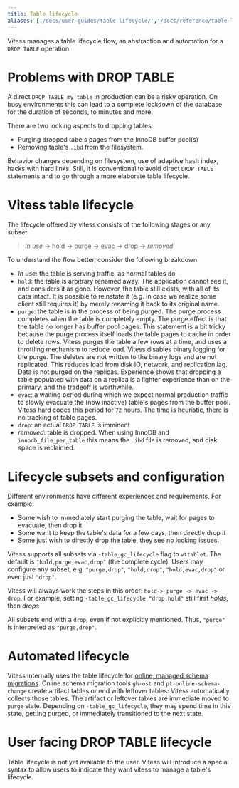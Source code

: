 ```yaml
---
title: Table lifecycle
aliases: ['/docs/user-guides/table-lifecycle/','/docs/reference/table-lifecycle/']
---
```


Vitess manages a table lifecycle flow, an abstraction and automation for a `DROP TABLE` operation.

# Problems with DROP TABLE

A direct `DROP TABLE my_table` in production can be a risky operation. On busy environments this can lead to a complete lockdown of the database for the duration of seconds, to minutes and more.

There are two locking aspects to dropping tables:

- Purging dropped tabe's pages from the InnoDB buffer pool(s)
- Removing table's `.ibd` from the filesystem.

Behavior changes depending on filesystem, use of adaptive hash index, hacks with hard links. Still, it is conventional to avoid direct `DROP TABLE` statements and to go through a more elaborate table lifecycle.

# Vitess table lifecycle

The lifecycle offered by vitess consists of the following stages or any subset:

> _in use_ -> hold -> purge -> evac -> drop -> _removed_

To understand the flow better, consider the following breakdown:

- _In use_: the table is serving traffic, as normal tables do
- `hold`: the table is arbitrary renamed away. The application cannot see it, and considers it as gone. However, the table still exists, with all of its data intact. It is possible to reinstate it (e.g. in case we realize some client still requires it) by merely renaming it back to its original name.
- `purge`: the table is in the process of being purged. The purge process completes when the table is completely empty. The purge effect is that the table no longer has buffer pool pages. This statement is a bit tricky because the purge process itself loads the table pages to cache in order to delete rows.
  Vitess purges the table a few rows at a time, and uses a throttling mechanism to reduce load.
  Vitess disables binary logging for the purge. The deletes are not written to the binary logs and are not replicated. This reduces load from disk IO, network, and replication lag. Data is not purged on the replicas.
  Experience shows that dropping a table populated with data on a replica is a lighter experience than on the primary, and the tradeoff is worthwhile.
- `evac`: a waiting period during which we expect normal production traffic to slowly evacuate the (now inactive) table's pages from the buffer pool. Vitess hard codes this period for `72` hours. The time is heuristic, there is
no tracking of table pages.
- `drop`: an actual `DROP TABLE` is imminent
- _removed_: table is dropped. When using InnoDB and `innodb_file_per_table` this means the `.ibd` file is removed, and disk space is reclaimed.

# Lifecycle subsets and configuration

Different environments have different experiences and requirements. For example:

- Some wish to immediately start purging the table, wait for pages to evacuate, then drop it
- Some want to keep the table's data for a few days, then directly drop it
- Some just wish to directly drop the table, they see no locking issues.

Vitess supports all subsets via `-table_gc_lifecycle` flag to `vttablet`. The default is `"hold,purge,evac,drop"` (the complete cycle). Users may configure any subset, e.g. `"purge,drop"`, `"hold,drop"`, `"hold,evac,drop"` or even just `"drop"`.

Vitess will always work the steps in this order: `hold-> purge -> evac -> drop`. For example, setting `-table_gc_lifecycle "drop,hold"` still first _holds_, then _drops_

All subsets end with a `drop`, even if not explicitly mentioned. Thus, `"purge"` is interpreted as `"purge,drop"`.

# Automated lifecycle

Vitess internally uses the table lifecycle for [online, managed schema migrations](../../../user-guides/schema-changes/managed-online-schema-changes/). Online schema migration tools `gh-ost` and `pt-online-schema-change` create artifact tables or end with leftover tables: Vitess automatically collects those tables. The artifact or leftover tables are immediate moved to `purge` state. Depending on `-table_gc_lifecycle`, they may spend time in this state, getting purged, or immediately transitioned to the next state.

# User facing DROP TABLE lifecycle

Table lifecycle is not yet available to the user. Vitess will introduce a special syntax to allow users to indicate they want vitess to manage a table's lifecycle.

